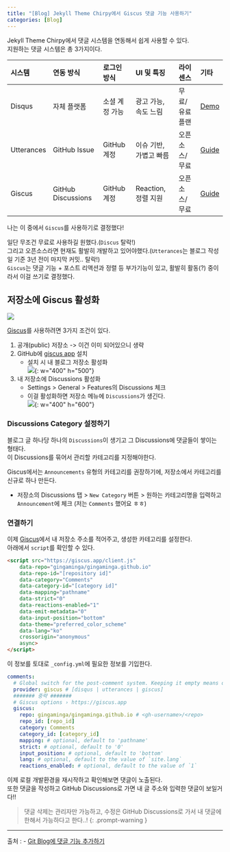 ```yaml
---
title: "[Blog] Jekyll Theme Chirpy에서 Giscus 댓글 기능 사용하기"
categories: [Blog]
---
```


Jekyll Theme Chirpy에서 댓글 시스템을 연동해서 쉽게 사용할 수 있다.  
지원하는 댓글 시스템은 총 3가지이다.  

| 시스템      | 연동 방식        | 로그인 방식     | UI 및 특징              | 라이센스   | 기타                |
| :---------- | :----------------- | :-------------- | :------------------- | :-------------- | :------------------ |
| Disqus      | 자체 플랫폼        | 소셜 계정 가능  | 광고 가능, 속도 느림       | 무료/유료 플랜  | [Demo](https://about.disqus.com/disqus-demo-page) |
| Utterances  | GitHub Issue       | GitHub 계정     | 이슈 기반, 가볍고 빠름     | 오픈소스/무료   | [Guide](https://utteranc.es/?utm_source=saashub&utm_medium=marketplace&utm_campaign=saashub)                    |
| Giscus      | GitHub Discussions | GitHub 계정     | Reaction, 정렬 지원 | 오픈소스/무료   | [Guide](https://giscus.app/ko)                   |

[disqus-demo]: https://about.disqus.com/disqus-demo-page

나는 이 중에서 `Giscus`를 사용하기로 결정했다!  

일단 무조건 무료로 사용하길 원했다.(`Discus` 탈락!)  
그리고 오픈소스라면 현재도 활발히 개발하고 있어야했다.(`Utterances`는 블로그 작성일 기준 3년 전이 마지막 커밋.. 탈락!)  
`Giscus`는 댓글 기능 + 포스트 리액션과 정렬 등 부가기능이 있고, 활발히 활동(?) 중이라서 이걸 쓰기로 결정했다.  

## 저장소에 Giscus 활성화
![](https://velog.velcdn.com/images/gingaminga/post/2cddbdb0-9fba-4b3c-82ed-7cddc5753b80/image.png)

[Giscus](https://giscus.app/ko)를 사용하려면 3가지 조건이 있다.  

1. 공개(public) 저장소 -> 이건 이미 되어있으니 생략
2. GitHub에 [giscus app](https://github.com/apps/giscus) 설치
    - 설치 시 내 블로그 저장소 활성화  
    ![](https://velog.velcdn.com/images/gingaminga/post/af1a696d-d5f1-4a89-859b-2a8353af25a4/image.png){: w="400" h="500"}
3. 내 저장소에 Discussions 활성화  
    - Settings > General > Features의 Discussions 체크
    - 이걸 활성화하면 저장소 메뉴에 `Discussions`가 생긴다.  
    ![](https://velog.velcdn.com/images/gingaminga/post/e909d729-d4ad-4ff1-ae2a-e4d22df76517/image.png){: w="400" h="600"}

### Discussions Category 설정하기

블로그 글 하나당 하나의 `Discussions`이 생기고 그 Discussions에 댓글들이 쌓이는 형태다.  
이 Discussions를 묶어서 관리할 카테고리를 지정해야한다.

Giscus에서는 `Announcements` 유형의 카테고리를 권장하기에, 저장소에서 카테고리를 신규로 하나 만든다.

- 저장소의 Discussions 탭 > `New Category` 버튼 > 원하는 카테고리명을 입력하고 `Announcement`에 체크 (저는 `Comments` 했어요 ㅎㅎ)

### 연결하기

이제 [Giscus](https://giscus.app/ko)에서 내 저장소 주소를 적어주고, 생성한 카테고리를 설정한다.  
아래에서 `script`를 확인할 수 있다.
```html
<script src="https://giscus.app/client.js"
    data-repo="gingaminga/gingaminga.github.io"
    data-repo-id="[repository id]"
    data-category="Comments"
    data-category-id="[category id]"
    data-mapping="pathname"
    data-strict="0"
    data-reactions-enabled="1"
    data-emit-metadata="0"
    data-input-position="bottom"
    data-theme="preferred_color_scheme"
    data-lang="ko"
    crossorigin="anonymous"
    async>
</script>
```

이 정보를 토대로 `_config.yml`에 필요한 정보를 기입한다.
```yml
comments:
  # Global switch for the post-comment system. Keeping it empty means disabled.
  provider: giscus # [disqus | utterances | giscus]
  ####### 중략 #######
  # Giscus options › https://giscus.app
  giscus:
    repo: gingaminga/gingaminga.github.io # <gh-username>/<repo>
    repo_id: [repo_id]
    category: Comments
    category_id: [category_id]
    mapping: # optional, default to 'pathname'
    strict: # optional, default to '0'
    input_position: # optional, default to 'bottom'
    lang: # optional, default to the value of `site.lang`
    reactions_enabled: # optional, default to the value of `1`
```

이제 로컬 개발환경을 재시작하고 확인해보면 댓글이 노출된다.  
또한 댓글을 작성하고 GitHub Discussions로 가면 내 글 주소와 입력한 댓글이 보일거다!!

> 댓글 삭제는 관리자만 가능하고, 수정은 GitHub Discussions로 가서 내 댓글에 한해서 가능하다고 한다..!
{: .prompt-warning }

--- 
출처
: - [Git Blog에 댓글 기능 추가하기](https://da-in.github.io/posts/Blog-Comments/)
